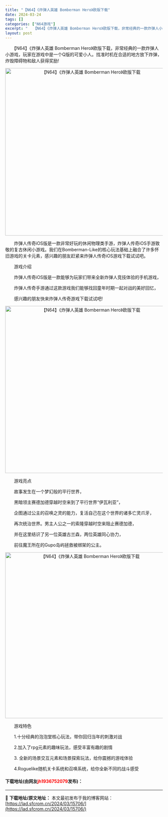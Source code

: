 ```yaml
---
title: "【N64】《炸弹人英雄 Bomberman Hero》欧版下载"
date: 2024-03-24
tags: []
categories: ["N64游戏"]
excerpt: "　　【N64】《炸弹人英雄 Bomberman Hero》欧版下载，非常经典的一款炸弹人小游戏，玩家在游戏中是一个Q版的可爱小人。找准时机在合适的地方放下炸弹，炸毁障碍物和敌人获得奖励! 　　炸弹人传奇iOS版是一款非常好玩的休闲物理类手游，炸弹人传奇iOS手游致敬的复古休闲小游戏。我们在Bombe&hellip;"
layout: post
---
```


 <p>　　【N64】《炸弹人英雄 Bomberman Hero》欧版下载，非常经典的一款炸弹人小游戏，玩家在游戏中是一个Q版的可爱小人。找准时机在合适的地方放下炸弹，炸毁障碍物和敌人获得奖励!</p> <p align="center"><img align="" border="0" src="https://lad.sfcrom.cn/wp-content/uploads/2024/03/20240324_6600389f9ed1d.png" width="533" alt="【N64】《炸弹人英雄 Bomberman Hero》欧版下载" /></p> <p>　　炸弹人传奇iOS版是一款非常好玩的休闲物理类手游，炸弹人传奇iOS手游致敬的复古休闲小游戏。我们在Bomberman-Like的核心玩法基础上融合了许多怀旧游戏的关卡元素，感兴趣的朋友赶紧来炸弹人传奇iOS游戏下载试试吧。</p> <p>　　游戏介绍</p> <p>　　炸弹人传奇iOS版是一款能够为玩家们带来全新炸弹人竞技体验的手机游戏，</p> <p>　　炸弹人传奇手游通过这款游戏我们能够找回童年时期一起对战的美好回忆，</p> <p>　　感兴趣的朋友快来炸弹人传奇游戏下载试试吧!</p> <p align="center"><img align="" border="0" src="https://lad.sfcrom.cn/wp-content/uploads/2024/03/20240324_660038a04705b.png" width="532" alt="【N64】《炸弹人英雄 Bomberman Hero》欧版下载" /></p> <p>　　游戏亮点</p> <p>　　故事发生在一个梦幻般的平行世界，</p> <p>　　黑暗领主赛德加德穿越时空来到了平行世界&ldquo;伊瓦利亚&rdquo;，</p> <p>　　企图通过公主的召唤之灵的能力，复活自己在这个世界的诸多亡灵爪牙，</p> <p>　　再次统治世界。男主人公之一的索隆穿越时空来阻止赛德加德，</p> <p>　　并在这里结识了另一位英雄古兰森，两位英雄同心协力，</p> <p>　　前往魔王所在的Gupo岛屿拯救被绑架的公主。</p> <p align="center"><img align="" border="0" src="https://lad.sfcrom.cn/wp-content/uploads/2024/03/20240324_660038a0eb1f6.png" width="528" alt="【N64】《炸弹人英雄 Bomberman Hero》欧版下载" /></p> <p>　　游戏特色</p> <p>　　1.十分经典的泡泡堂核心玩法，带你回归当年的刺激对战</p> <p>　　2.加入了rpg元素的趣味玩法，感受丰富有趣的剧情</p> <p>　　3. 全新的场景交互元素和场景探索玩法，给你震撼的游戏体验</p> <p>　　4.Roguelike随机关卡系统和召唤系统，给你全新不同的战斗感受</p> <p><h4>下载地址(由网友<font color="red">jh1936752079</font>发布)：</h4></p> 

---
📖 **下载地址/原文地址：** 本文最初发布于我的博客网站：[https://lad.sfcrom.cn/2024/03/15706/](https://lad.sfcrom.cn/2024/03/15706/)
